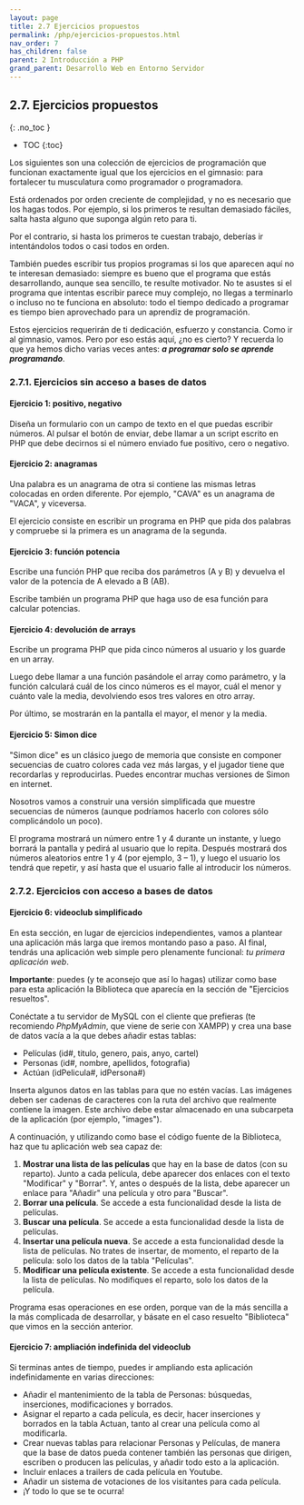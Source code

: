 ```yaml
---
layout: page
title: 2.7 Ejercicios propuestos
permalink: /php/ejercicios-propuestos.html
nav_order: 7
has_children: false
parent: 2 Introducción a PHP
grand_parent: Desarrollo Web en Entorno Servidor
---
```



## 2.7. Ejercicios propuestos
{: .no_toc }

- TOC
{:toc}

Los siguientes son una colección de ejercicios de programación que funcionan exactamente igual que los ejercicios en el gimnasio: para fortalecer tu musculatura como programador o programadora.

Está ordenados por orden creciente de complejidad, y no es necesario que los hagas todos. Por ejemplo, si los primeros te resultan demasiado fáciles, salta hasta alguno que suponga algún reto para ti.

Por el contrario, si hasta los primeros te cuestan trabajo, deberías ir intentándolos todos o casi todos en orden.

También puedes escribir tus propios programas si los que aparecen aquí no te interesan demasiado: siempre es bueno que el programa que estás desarrollando, aunque sea sencillo, te resulte motivador. No te asustes si el programa que intentas escribir parece muy complejo, no llegas a terminarlo o incluso no te funciona en absoluto: todo el tiempo dedicado a programar es tiempo bien aprovechado para un aprendiz de programación.

Estos ejercicios requerirán de ti dedicación, esfuerzo y constancia. Como ir al gimnasio, vamos. Pero por eso estás aquí, ¿no es cierto? Y recuerda lo que ya hemos dicho varias veces antes: ***a programar solo se aprende programando***.

### 2.7.1. Ejercicios sin acceso a bases de datos

#### Ejercicio 1: positivo, negativo

Diseña un formulario con un campo de texto en el que puedas escribir números. Al pulsar el botón de enviar, debe llamar a un script escrito en PHP que debe decirnos si el número enviado fue positivo, cero o negativo.

#### Ejercicio 2: anagramas

Una palabra es un anagrama de otra si contiene las mismas letras colocadas en orden diferente. Por ejemplo, "CAVA" es un anagrama de "VACA", y viceversa.

El ejercicio consiste en escribir un programa en PHP que pida dos palabras y compruebe si la primera es un anagrama de la segunda.

#### Ejercicio 3: función potencia

Escribe una función PHP que reciba dos parámetros (A y B) y devuelva el valor de la potencia de A elevado a B (AB). 

Escribe también un programa PHP que haga uso de esa función para calcular potencias.

#### Ejercicio 4: devolución de arrays

Escribe un programa PHP que pida cinco números al usuario y los guarde en un array. 

Luego debe llamar a una función pasándole el array como parámetro, y la función calculará cuál de los cinco números es el mayor, cuál el menor y cuánto vale la media, devolviendo esos tres valores en otro array. 

Por último, se mostrarán en la pantalla el mayor, el menor y la media.

#### Ejercicio 5: Simon dice

"Simon dice" es un clásico juego de memoria que consiste en componer secuencias de cuatro colores cada vez más largas, y el jugador tiene que recordarlas y reproducirlas. Puedes encontrar muchas versiones de Simon en internet.

Nosotros vamos a construir una versión simplificada que muestre secuencias de números (aunque podríamos hacerlo con colores sólo complicándolo un poco).

El programa mostrará un número entre 1 y 4 durante un instante, y luego borrará la pantalla y pedirá al usuario que lo repita. Después mostrará dos números aleatorios entre 1 y 4 (por ejemplo, 3 – 1), y luego el usuario los tendrá que repetir, y así hasta que el usuario falle al introducir los números.

### 2.7.2. Ejercicios con acceso a bases de datos

#### Ejercicio 6: videoclub simplificado

En esta sección, en lugar de ejercicios independientes, vamos a plantear una aplicación más larga que iremos montando paso a paso. Al final, tendrás una aplicación web simple pero plenamente funcional: *tu primera aplicación web*.

**Importante**: puedes (y te aconsejo que así lo hagas) utilizar como base para esta aplicación la Biblioteca que aparecía en la sección de "Ejercicios resueltos".

Conéctate a tu servidor de MySQL con el cliente que prefieras (te recomiendo *PhpMyAdmin*, que viene de serie con XAMPP) y crea una base de datos vacía a la que debes añadir estas tablas:

* Películas (id#, titulo, genero, pais, anyo, cartel)
* Personas (id#, nombre, apellidos, fotografia)
* Actúan (idPelicula#, idPersona#)

Inserta algunos datos en las tablas para que no estén vacías. Las imágenes deben ser cadenas de caracteres con la ruta del archivo que realmente contiene la imagen. Este archivo debe estar almacenado en una subcarpeta de la aplicación (por ejemplo, "images").

A continuación, y utilizando como base el código fuente de la Biblioteca, haz que tu aplicación web sea capaz de:

1. **Mostrar una lista de las películas** que hay en la base de datos (con su reparto). Junto a cada película, debe aparecer dos enlaces con el texto "Modificar" y "Borrar". Y, antes o después de la lista, debe aparecer un enlace para "Añadir" una película y otro para "Buscar".
2. **Borrar una película**. Se accede a esta funcionalidad desde la lista de películas.
3. **Buscar una película**. Se accede a esta funcionalidad desde la lista de películas.
4. **Insertar una película nueva**. Se accede a esta funcionalidad desde la lista de películas. No trates de insertar, de momento, el reparto de la película: solo los datos de la tabla "Películas".
5. **Modificar una película existente**. Se accede a esta funcionalidad desde la lista de películas. No modifiques el reparto, solo los datos de la película.

Programa esas operaciones en ese orden, porque van de la más sencilla a la más complicada de desarrollar, y básate en el caso resuelto "Biblioteca" que vimos en la sección anterior.

#### Ejercicio 7: ampliación indefinida del videoclub

Si terminas antes de tiempo, puedes ir ampliando esta aplicación indefinidamente en varias direcciones:

* Añadir el mantenimiento de la tabla de Personas: búsquedas, inserciones, modificaciones y borrados.
* Asignar el reparto a cada película, es decir, hacer inserciones y borrados en la tabla Actuan, tanto al crear una película como al modificarla.
* Crear nuevas tablas para relacionar Personas y Películas, de manera que la base de datos pueda contener también las personas que dirigen, escriben o producen las películas, y añadir todo esto a la aplicación.
* Incluir enlaces a trailers de cada película en Youtube.
* Añadir un sistema de votaciones de los visitantes para cada película.
* ¡Y todo lo que se te ocurra!